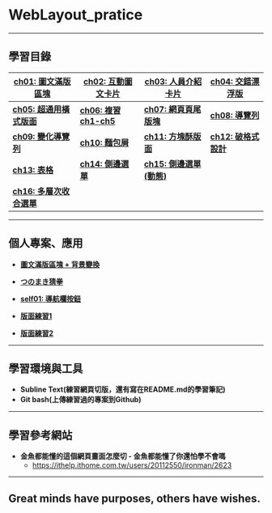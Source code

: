 # WebLayout_pratice

***
## 學習目錄

| **[ch01: 圖文滿版區塊](https://github.com/JohnnyOfSnow/WebLayout_pratice/tree/master/ch01)** | **[ch02: 互動圖文卡片](https://github.com/JohnnyOfSnow/WebLayout_pratice/tree/master/ch02)**  | **[ch03: 人員介紹卡片](https://github.com/JohnnyOfSnow/WebLayout_pratice/tree/master/ch03)**  | **[ch04: 交錯漂浮版](https://github.com/JohnnyOfSnow/WebLayout_pratice/tree/master/ch04)**  | 
|---|---|---|---|
**[ch05: 超通用橫式版面](https://github.com/JohnnyOfSnow/WebLayout_pratice/tree/master/ch05)**  | **[ch06: 複習ch1-ch5](https://github.com/JohnnyOfSnow/WebLayout_pratice/tree/master/ch06)**  | **[ch07: 網頁頁尾版塊](https://github.com/JohnnyOfSnow/WebLayout_pratice/tree/master/ch07)**  | **[ch08: 導覽列](https://github.com/JohnnyOfSnow/WebLayout_pratice/tree/master/ch08)**  |
 **[ch09: 變化導覽列](https://github.com/JohnnyOfSnow/WebLayout_pratice/tree/master/ch09)**  | **[ch10: 麵包屑](https://github.com/JohnnyOfSnow/WebLayout_pratice/tree/master/ch10)**  | **[ch11: 方塊酥版面](https://github.com/JohnnyOfSnow/WebLayout_pratice/tree/master/ch11)** | **[ch12: 破格式設計](https://github.com/JohnnyOfSnow/WebLayout_pratice/tree/master/ch12)**  | 
**[ch13: 表格](https://github.com/JohnnyOfSnow/WebLayout_pratice/tree/master/ch13)**  | **[ch14: 側邊選單](https://github.com/JohnnyOfSnow/WebLayout_pratice/tree/master/ch14)**  | **[ch15: 側邊選單(動態)](https://github.com/JohnnyOfSnow/WebLayout_pratice/tree/master/ch15)**  | 
**[ch16: 多層次收合選單](https://github.com/JohnnyOfSnow/WebLayout_pratice/tree/master/ch16)** | 


***
## 個人專案、應用

* **[圖文滿版區塊 + 背景變換](https://github.com/JohnnyOfSnow/WebLayout_pratice/tree/master/project_ex)**

* **[つのまき猜拳](https://github.com/JohnnyOfSnow/WebLayout_pratice/tree/master/project_tsunoSRP)**

* **[self01: 導航欄按鈕](https://github.com/JohnnyOfSnow/WebLayout_pratice/tree/master/self01)**

* **[版面練習1](https://github.com/JohnnyOfSnow/WebLayout_pratice/blob/master/layout_pratice/ex01_karenai)**

* **[版面練習2](https://github.com/JohnnyOfSnow/WebLayout_pratice/blob/master/layout_pratice/ex02_tryment)**

***
## 學習環境與工具
* **Subline Text(練習網頁切版，還有寫在README.md的學習筆記)**
* **Git bash(上傳練習過的專案到Github)**

***
## 學習參考網站
* **金魚都能懂的這個網頁畫面怎麼切 - 金魚都能懂了你還怕學不會嗎**
  * https://ithelp.ithome.com.tw/users/20112550/ironman/2623
  
***
## Great minds have purposes, others have wishes.